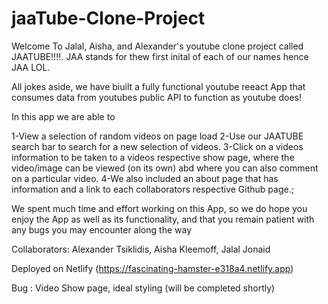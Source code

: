 # jaaTube-Clone-Project

Welcome To Jalal, Aisha, and Alexander's youtube clone project called JAATUBE!!!!. JAA stands for thew first inital of each of our names hence JAA LOL.

All jokes aside, we have biuilt a fully functional youtube reeact App that consumes data from youtubes public API to function as youtube does!

In this app we are able to

1-View a selection of random videos on page load
2-Use our JAATUBE search bar to search for a new selection of videos.
3-Click on a videos information to be taken to a videos respective show page, where the video/image can be viewed (on its own) abd where you can also comment on a particular video.
4-We also included an about page that has information and a link to each collaborators respective Github page.;

We spent much time and effort working on this App, so we do hope you enjoy the App as well as its functionality, and that you remain patient with any bugs you may encounter along the way

Collaborators: Alexander Tsiklidis, Aisha Kleemoff, Jalal Jonaid

Deployed on Netlify (https://fascinating-hamster-e318a4.netlify.app)


Bug : Video Show page, ideal styling (will be completed shortly)